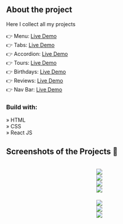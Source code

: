 <h2>About the project</h2>

<p>Here I collect all my projects</p>
👉 Menu: <a href='https://zakharlobai-menu.vercel.app/' target='_blank' style='margin-top: 20px'>Live Demo</a><br>
👉 Tabs: <a href='https://zakharlobai-tabs.vercel.app/' target='_blank' style='margin-top: 20px'>Live Demo</a><br>
👉 Accordion: <a href='https://zakharlobai-accordion.vercel.app/'>Live Demo</a><br>
👉 Tours: <a href='https://zakharlobai-tours.vercel.app/'>Live Demo</a><br>
👉 Birthdays: <a href='https://zakharlobai-birthday.vercel.app/' target='_blank'>Live Demo</a><br>
👉 Reviews: <a href='https://zakharlobai-reviews.vercel.app/' target='_blank'>Live Demo</a><br>
👉 Nav Bar: <a href='https://zakharlobai-navbar.vercel.app/' target='_blank'>Live Demo</a><br>

<h3>Build with:</h3>

» HTML<br>
» CSS<br>
» React JS

<h2>Screenshots of the Projects 📸</h2>
<br>

<div align='center'>
<img src='https://github.com/zakhar-lobai/menu/assets/29870526/37f18383-55b2-4256-b913-f6eccad658fd'/>
</div>

<div align='center'>
<img src='https://github.com/zakhar-lobai/projects/assets/29870526/0c8ab831-4b99-4e22-b18a-d2efef5d0233'/>
</div>

<div align='center'>
<img src='https://github.com/zakhar-lobai/accordion/assets/29870526/0e3392a2-6b4c-4e47-82e2-6fed136a7aac'/>
</div>

<div align='center'>
<img src='https://github.com/zakhar-lobai/pojects/assets/29870526/c1e27cd5-36ed-4b0d-919c-f4b62455d96a'/>
</div>

<div align='center' style="margin-top: 20px;">
<img src='https://github.com/zakhar-lobai/pojects/assets/29870526/18f69237-036c-4b79-a2b1-ebeedded846f'/>
</div>

<div align='center'>
<img src='https://github.com/zakhar-lobai/projects/assets/29870526/515d4f6d-1c34-4264-82a2-3c4fb413ca87'/>
</div>

<div align='center'>
<img src='https://github.com/zakhar-lobai/projects/assets/29870526/491c60ac-9cec-4a6a-9e99-cb7ad807df59'/>
</div>
